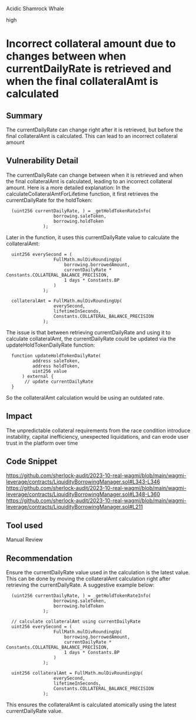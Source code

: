 Acidic Shamrock Whale

high

# Incorrect collateral amount due to changes between when currentDailyRate is retrieved and when the final collateralAmt is calculated
## Summary
The currentDailyRate can change right after it is retrieved, but before the final collateralAmt is calculated. This can lead to an incorrect collateral amount
## Vulnerability Detail
The currentDailyRate can change between when it is retrieved and when the final collateralAmt is calculated, leading to an incorrect collateral amount. Here is a more detailed explanation:
In the calculateCollateralAmtForLifetime function, it first retrieves the currentDailyRate for the holdToken:

      (uint256 currentDailyRate, ) = _getHoldTokenRateInfo(
                      borrowing.saleToken, 
                      borrowing.holdToken
                  );
Later in the function, it uses this currentDailyRate value to calculate the collateralAmt:

      uint256 everySecond = (
                      FullMath.mulDivRoundingUp(
                          borrowing.borrowedAmount,
                          currentDailyRate * Constants.COLLATERAL_BALANCE_PRECISION,  
                          1 days * Constants.BP
                      )
                  );

      collateralAmt = FullMath.mulDivRoundingUp(
                      everySecond,
                      lifetimeInSeconds,
                      Constants.COLLATERAL_BALANCE_PRECISION
                  );

The issue is that between retrieving currentDailyRate and using it to calculate collateralAmt, the currentDailyRate could be updated via the updateHoldTokenDailyRate function:

      function updateHoldTokenDailyRate(
              address saleToken,
              address holdToken,
              uint256 value
          ) external {
           // update currentDailyRate
      }

So the collateralAmt calculation would be using an outdated rate.
## Impact
The unpredictable collateral requirements from the race condition introduce instability, capital inefficiency, unexpected liquidations, and can erode user trust in the platform over time
## Code Snippet
https://github.com/sherlock-audit/2023-10-real-wagmi/blob/main/wagmi-leverage/contracts/LiquidityBorrowingManager.sol#L343-L346
https://github.com/sherlock-audit/2023-10-real-wagmi/blob/main/wagmi-leverage/contracts/LiquidityBorrowingManager.sol#L348-L360
https://github.com/sherlock-audit/2023-10-real-wagmi/blob/main/wagmi-leverage/contracts/LiquidityBorrowingManager.sol#L211
## Tool used

Manual Review

## Recommendation 
Ensure the currentDailyRate value used in the calculation is the latest value. This can be done by moving the collateralAmt calculation right after retrieving the currentDailyRate. A suggestive example below:


      (uint256 currentDailyRate, ) = _getHoldTokenRateInfo(
                      borrowing.saleToken, 
                      borrowing.holdToken
                  );
            
      // calculate collateralAmt using currentDailyRate            
      uint256 everySecond = (
                      FullMath.mulDivRoundingUp(
                          borrowing.borrowedAmount,
                          currentDailyRate * Constants.COLLATERAL_BALANCE_PRECISION,   
                          1 days * Constants.BP
                      )
                  );

      uint256 collateralAmt = FullMath.mulDivRoundingUp(
                      everySecond,
                      lifetimeInSeconds,
                      Constants.COLLATERAL_BALANCE_PRECISION
                  );

This ensures the collateralAmt is calculated atomically using the latest currentDailyRate value.


